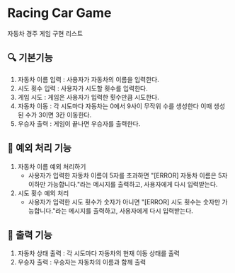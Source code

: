 # Racing Car Game

자동차 경주 게임 구현 리스트

## 🔍 기본기능

1. 자동차 이름 입력 : 사용자가 자동차의 이름을 입력한다.
2. 시도 횟수 입력 : 사용자가 시도할 횟수를 입력한다.
3. 게임 시도 : 게임은 사용자가 입력한 횟수만큼 시도한다.
4. 자동차 이동 : 각 시도마다 자동차는 0에서 9사이 무작위 수를 생성한다
   이때 생성된 수가 3이면 3칸 이동한다.
5. 우승자 출력 : 게임이 끝나면 우승자를 출력한다.

## 🚀 예외 처리 기능

1. 자동차 이름 예외 처리하기
   - 사용자가 입력한 자동차 이름이 5자를 초과하면 "[ERROR] 자동차 이름은 5자 이하만 가능합니다."라는 메시지를 출력하고, 사용자에게 다시 입력받는다.
2. 시도 횟수 예외 처리
   - 사용자가 입력한 시도 횟수가 숫자가 아니면 "[ERROR] 시도 횟수는 숫자만 가능합니다."라는 메시지를 출력하고, 사용자에게 다시 입력받는다.

## 🎯 출력 기능

1. 자동차 상태 출력 : 각 시도마다 자동차의 현재 이동 상태를 출력
2. 우승자 출력 : 우승자는 자동차의 이름과 함께 출력
